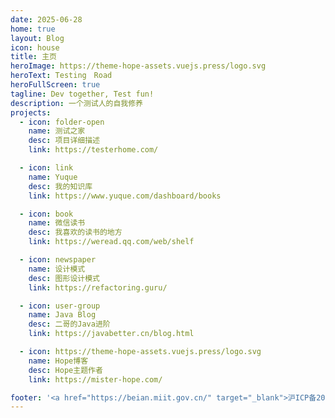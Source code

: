 ```yaml
---
date: 2025-06-28
home: true
layout: Blog
icon: house
title: 主页
heroImage: https://theme-hope-assets.vuejs.press/logo.svg
heroText: Testing　Road
heroFullScreen: true
tagline: Dev together, Test fun!
description: 一个测试人的自我修养
projects:
  - icon: folder-open
    name: 测试之家
    desc: 项目详细描述
    link: https://testerhome.com/

  - icon: link
    name: Yuque
    desc: 我的知识库
    link: https://www.yuque.com/dashboard/books

  - icon: book
    name: 微信读书
    desc: 我喜欢的读书的地方
    link: https://weread.qq.com/web/shelf

  - icon: newspaper
    name: 设计模式
    desc: 图形设计模式
    link: https://refactoring.guru/

  - icon: user-group
    name: Java Blog
    desc: 二哥的Java进阶
    link: https://javabetter.cn/blog.html

  - icon: https://theme-hope-assets.vuejs.press/logo.svg
    name: Hope博客
    desc: Hope主题作者
    link: https://mister-hope.com/

footer: '<a href="https://beian.miit.gov.cn/" target="_blank">沪ICP备2024107245号-1</a>'
---
```

<!-- 这个是目录页面 -->
